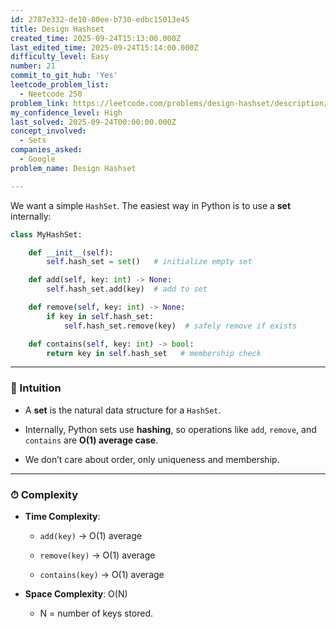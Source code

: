 ```yaml
---
id: 2787e332-de10-80ee-b730-edbc15013e45
title: Design Hashset
created_time: 2025-09-24T15:13:00.000Z
last_edited_time: 2025-09-24T15:14:00.000Z
difficulty_level: Easy
number: 21
commit_to_git_hub: 'Yes'
leetcode_problem_list:
  - Neetcode 250
problem_link: https://leetcode.com/problems/design-hashset/description/
my_confidence_level: High
last_solved: 2025-09-24T00:00:00.000Z
concept_involved:
  - Sets
companies_asked:
  - Google
problem_name: Design Hashset

---
```


We want a simple `HashSet`. The easiest way in Python is to use a **set** internally:

```python
class MyHashSet:

    def __init__(self):
        self.hash_set = set()   # initialize empty set

    def add(self, key: int) -> None:
        self.hash_set.add(key)  # add to set

    def remove(self, key: int) -> None:
        if key in self.hash_set:
            self.hash_set.remove(key)  # safely remove if exists

    def contains(self, key: int) -> bool:
        return key in self.hash_set   # membership check


```

***

### 🧩 Intuition

*   A **set** is the natural data structure for a `HashSet`.

*   Internally, Python sets use **hashing**, so operations like `add`, `remove`, and `contains` are **O(1) average case**.

*   We don’t care about order, only uniqueness and membership.

***

### ⏱ Complexity

*   **Time Complexity**:

    *   `add(key)` → O(1) average

    *   `remove(key)` → O(1) average

    *   `contains(key)` → O(1) average

*   **Space Complexity**: O(N)

    *   N = number of keys stored.
